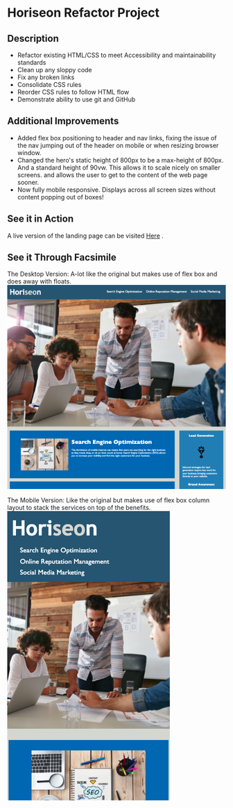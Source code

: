 # Horiseon Refactor Project

## Description
* Refactor existing HTML/CSS to meet Accessibility and maintainability standards
* Clean up any sloppy code
* Fix any broken links
* Consolidate CSS rules
* Reorder CSS rules to follow HTML flow
* Demonstrate ability to use git and GitHub

## Additional Improvements
* Added flex box positioning to header and nav links, fixing the issue of the nav jumping out of the header on mobile or when resizing browser window.
* Changed the hero's static height of 800px to be a max-height of 800px. And a standard height of 90vw. This allows it to scale nicely on smaller screens. and allows the user to get to the content of the web page sooner.
* Now fully mobile responsive. Displays across all screen sizes without content popping out of boxes!

## See it in Action
A live version of the landing page can be visited [Here](https://qcent.github.io/horiseon/) .

## See it Through Facsimile
The Desktop Version:
A-lot like the original but makes use of flex box and does away with floats.
![The deployed desktop site](assets/images/app-screenshot-desktop.png?raw=true)

The Mobile Version:
Like the original but makes use of flex box column layout to stack the services on top of the benefits.
 \
![The deployed mobile site](assets/images/app-screenshot-mobile.png?raw=true)
